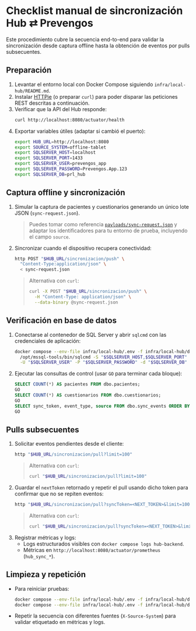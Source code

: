 # Checklist manual de sincronización Hub ⇄ Prevengos

Este procedimiento cubre la secuencia end-to-end para validar la sincronización desde captura offline hasta la obtención de eventos por pulls subsecuentes.

## Preparación

1. Levantar el entorno local con Docker Compose siguiendo `infra/local-hub/README.md`.
2. Instalar [HTTPie](https://httpie.io/) (o preparar `curl`) para poder disparar las peticiones REST descritas a continuación.
3. Verificar que la API del Hub responde:
   ```bash
   curl http://localhost:8080/actuator/health
   ```
4. Exportar variables útiles (adaptar si cambió el puerto):
   ```bash
   export HUB_URL=http://localhost:8080
   export SOURCE_SYSTEM=offline-tablet
   export SQLSERVER_HOST=localhost
   export SQLSERVER_PORT=1433
   export SQLSERVER_USER=prevengos_app
   export SQLSERVER_PASSWORD=Prevengos.App.123
   export SQLSERVER_DB=prl_hub
   ```

## Captura offline y sincronización

1. Simular la captura de pacientes y cuestionarios generando un único lote JSON (`sync-request.json`).
   > Puedes tomar como referencia [`payloads/sync-request.json`](../../payloads/sync-request.json)
   > y adaptar los identificadores para tu entorno de prueba, incluyendo el campo `source`.
2. Sincronizar cuando el dispositivo recupera conectividad:
   ```bash
   http POST "$HUB_URL/sincronizacion/push" \
     "Content-Type:application/json" \
     < sync-request.json
   ```
   > Alternativa con `curl`:
   > ```bash
   > curl -X POST "$HUB_URL/sincronizacion/push" \
   >   -H "Content-Type: application/json" \
   >   --data-binary @sync-request.json
   > ```

## Verificación en base de datos

1. Conectarse al contenedor de SQL Server y abrir `sqlcmd` con las credenciales de aplicación:
   ```bash
   docker compose --env-file infra/local-hub/.env -f infra/local-hub/docker-compose.yml exec sqlserver \
     /opt/mssql-tools/bin/sqlcmd -S "$SQLSERVER_HOST,$SQLSERVER_PORT" \
     -U "$SQLSERVER_USER" -P "$SQLSERVER_PASSWORD" -d "$SQLSERVER_DB"
   ```
2. Ejecutar las consultas de control (usar `GO` para terminar cada bloque):
   ```sql
   SELECT COUNT(*) AS pacientes FROM dbo.pacientes;
   GO
   SELECT COUNT(*) AS cuestionarios FROM dbo.cuestionarios;
   GO
   SELECT sync_token, event_type, source FROM dbo.sync_events ORDER BY sync_token;
   GO
   ```

## Pulls subsecuentes

1. Solicitar eventos pendientes desde el cliente:
   ```bash
   http "$HUB_URL/sincronizacion/pull?limit=100"
   ```
   > Alternativa con `curl`:
   > ```bash
   > curl "$HUB_URL/sincronizacion/pull?limit=100"
   > ```
2. Guardar el `nextToken` retornado y repetir el pull usando dicho token para confirmar que no se repiten eventos:
   ```bash
   http "$HUB_URL/sincronizacion/pull?syncToken=<NEXT_TOKEN>&limit=100"
   ```
   > Alternativa con `curl`:
   > ```bash
   > curl "$HUB_URL/sincronizacion/pull?syncToken=<NEXT_TOKEN>&limit=100"
   > ```
3. Registrar métricas y logs:
   * Logs estructurados visibles con `docker compose logs hub-backend`.
   * Métricas en `http://localhost:8080/actuator/prometheus` (`hub_sync_*`).

## Limpieza y repetición

* Para reiniciar pruebas:
  ```bash
  docker compose --env-file infra/local-hub/.env -f infra/local-hub/docker-compose.yml down -v
  docker compose --env-file infra/local-hub/.env -f infra/local-hub/docker-compose.yml up --build
  ```
* Repetir la secuencia con diferentes fuentes (`X-Source-System`) para validar etiquetado en métricas y logs.
